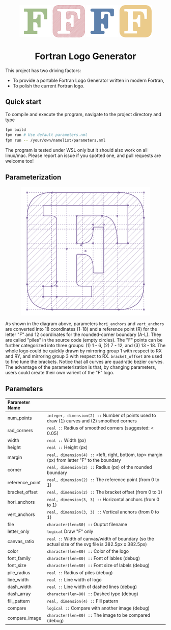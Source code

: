 <p align="center">
  <img src="./data/logo_green_letter.svg" style="width:20%">
  <img src="./data/logo_red_rounded.svg" style="width:20%">
  <img src="./data/logo_blue_chobby.svg" style="width:20%">
  <img src="./data/logo_yellow_regular.svg" style="width:20%">
</p>

<h1 align="center">
  Fortran Logo Generator
</h1>

This project has two driving factors:

* To provide a portable Fortran Logo Generator written in modern Fortran,
* To polish the current Fortran logo.

## Quick start

To compile and execute the program, navigate to the project directory and type
```bash
fpm build
fpm run # Use default parameters.nml
fpm run -- /your/own/namelist/parameters.nml
```
The program is tested under WSL only but it should also work on all linux/mac. Please report an issue if you spotted one, and pull requests are welcome too!

## Parameterization

<p align="center">
  <img width="80%" src="./data/logo_blueprint.svg">
</p>

As shown in the diagram above, parameters `hori_anchors` and `vert_anchors` are converted into 18 coordinates (1-18) and a reference point (R) for the letter "F" and 12 coordinates for the rounded-corner boundary (A-L). They are called "piles" in the source code (empty circles). The "F" points can be further categorized into three groups: (1) 1 - 6, (2) 7 - 12, and (3) 13 - 18. The whole logo could be quickly drawn by mirroring group 1 with respect to RX and RY, and mirroring group 3 with respect to RX. `bracket_offset` are used to fine tune the brackets. Notice that all curves are quadratic bezier curves. The advantage of the parameterization is that, by changing parameters, users could create their own varient of the "F" logo.

## Parameters

| Parameter Name | |
|:-----|:-------|
| num_points | `integer, dimension(2) ::` Number of points used to draw (1) curves and (2) smoothed corners |
| rad_corners | `real ::` Radius of smoothed corners (suggested: < 0.05) |
| width | `real ::` Width (px) |
| height | `real ::` Height (px) |
| margin | `real, dimension(4) ::` <left, right, bottom, top> margin (px) from letter "F" to the boundary|
| corner | `real, dimension(2) ::` Radius (px) of the rounded boundary |
| reference_point | `real, dimension(2) ::` The reference point (from 0 to 1) |
| bracket_offset | `real, dimension(2) ::` The bracket offset (from 0 to 1) |
| hori_anchors | `real, dimension(3, 3) ::` Horizontal anchors (from 0 to 1) |
| vert_anchors | `real, dimension(3, 3) ::` Vertical anchors (from 0 to 1) |
| file | `character(len=80) ::` Ouptut filename |
| letter_only | `logical` Draw "F" only|
| canvas_ratio | `real ::` Width of canvas/width of boundary (so the actual size of the svg file is 382.5px x 382.5px) |
| color | `character(len=80) ::` Color of the logo |
| font_family | `character(len=80) ::` Font of lables (debug) |
| font_size | `character(len=80) ::` Font size of labels (debug) |
| pile_radius | `real ::` Radius of piles (debug) |
| line_width | `real ::` Line width of logo |
| dash_width | `real ::` Line width of dashed lines (debug) |
| dash_array | `character(len=80) ::` Dashed type (debug) |
| fill_pattern | `real, dimension(4) ::` Fill pattern |
| compare | `logical ::` Compare with another image (debug) |
| compare_image | `character(len=80) ::` The image to be compared (debug) |

